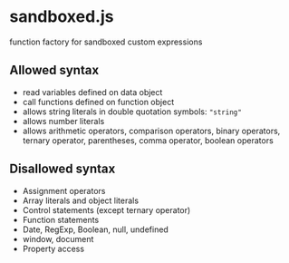 # sandboxed.js
function factory for sandboxed custom expressions

## Allowed syntax

* read variables defined on data object
* call functions defined on function object
* allows string literals in double quotation symbols: `"string"`
* allows number literals
* allows arithmetic operators, comparison operators, binary operators, ternary operator, parentheses, comma operator, boolean operators

## Disallowed syntax

* Assignment operators
* Array literals and object literals
* Control statements (except ternary operator)
* Function statements
* Date, RegExp, Boolean, null, undefined
* window, document
* Property access
